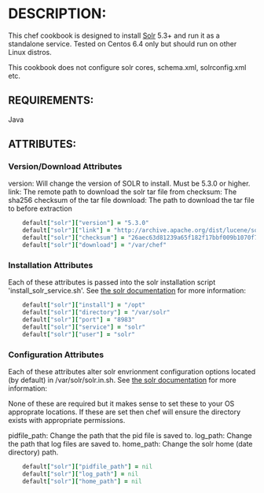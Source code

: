 # DESCRIPTION:

This chef cookbook is designed to install [Solr](http://lucene.apache.org/solr/) 5.3+ and run it as a standalone service. Tested on Centos 6.4 only but should run on other Linux distros.

This cookbook does not configure solr cores, schema.xml, solrconfig.xml etc.

## REQUIREMENTS:

Java

## ATTRIBUTES:

### Version/Download Attributes

version: Will change the version of SOLR to install. Must be 5.3.0 or higher.
link: The remote path to download the solr tar file from
checksum: The sha256 checksum of the tar file
download: The path to download the tar file to before extraction

```ruby
    default["solr"]["version"] = "5.3.0"
	default["solr"]["link"] = "http://archive.apache.org/dist/lucene/solr/#{node['solr']['version']}/solr-#{node['solr']['version']}.tgz"
	default["solr"]["checksum"] = "26aec63d81239a65f182f17bbf009b1070f7db0bb83657ac2a67a08b57227f7c" #sha256
	default["solr"]["download"] = "/var/chef"
```

### Installation Attributes
Each of these attributes is passed into the solr installation script 'install_solr_service.sh'. See [the solr documentation](https://cwiki.apache.org/confluence/display/solr/Taking+Solr+to+Production#TakingSolrtoProduction-RuntheSolrInstallationScript) for more information:

```ruby
	default["solr"]["install"] = "/opt"
	default["solr"]["directory"] = "/var/solr"
	default["solr"]["port"] = "8983"
	default["solr"]["service"] = "solr"
	default["solr"]["user"] = "solr"
```

### Configuration Attributes
Each of these attributes alter solr envrionment configuration options located (by default) in /var/solr/solr.in.sh. See [the solr documentation](https://cwiki.apache.org/confluence/display/solr/Taking+Solr+to+Production#TakingSolrtoProduction-RuntheSolrInstallationScript) for more information:

None of these are required but it makes sense to set these to your OS approprate locations. If these are set then chef will ensure the directory exists with appropriate permissions.

pidfile_path: Change the path that the pid file is saved to.
log_path: Change the path that log files are saved to.
home_path: Change the solr home (date directory) path.

```ruby
	default["solr"]["pidfile_path"] = nil
	default["solr"]["log_path"] = nil
	default["solr"]["home_path"] = nil
```
